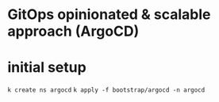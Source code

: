 # GitOps opinionated & scalable approach (ArgoCD)

# initial setup

`k create ns argocd`
`k apply -f bootstrap/argocd -n argocd`
